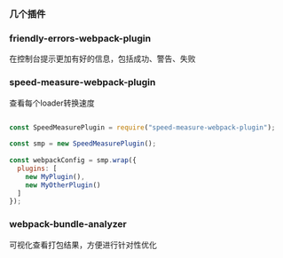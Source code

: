 ### 几个插件

### friendly-errors-webpack-plugin

在控制台提示更加有好的信息，包括成功、警告、失败

### speed-measure-webpack-plugin

查看每个loader转换速度

```javascript

const SpeedMeasurePlugin = require("speed-measure-webpack-plugin");
 
const smp = new SpeedMeasurePlugin();
 
const webpackConfig = smp.wrap({
  plugins: [
    new MyPlugin(),
    new MyOtherPlugin()
  ]
});

```

### webpack-bundle-analyzer

可视化查看打包结果，方便进行针对性优化

